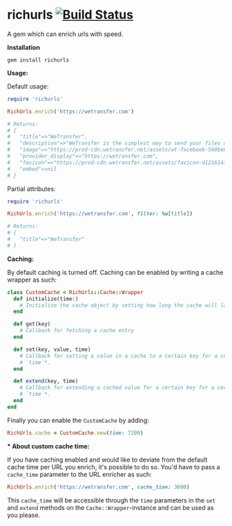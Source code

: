 # richurls [![Build Status](https://travis-ci.com/WeTransfer/richurls.svg?branch=master)](https://travis-ci.com/WeTransfer/richurls)
A gem which can enrich urls with speed.

**Installation**

```
gem install richurls
```

**Usage:**

Default usage:

```ruby
require 'richurls'

RichUrls.enrich('https://wetransfer.com')

# Returns:
# {
#   "title"=>"WeTransfer",
#   "description"=>"WeTransfer is the simplest way to send your files around the world",
#   "image"=>"https://prod-cdn.wetransfer.net/assets/wt-facebook-568be8def5a86a09cedeb21b8f24cb208e86515a552bd07d856c7d5dfc6a23df.png",
#   "provider_display"=>"https://wetransfer.com",
#   "favicon"=>"https://prod-cdn.wetransfer.net/assets/favicon-d12161435ace47c6883360e08466508593325f134c1852b1d0e6e75d5f76adda.ico",
#   "embed"=>nil
# }
```

Partial attributes:

```ruby
require 'richurls'

RichUrls.enrich('https://wetransfer.com', filter: %w[title])

# Returns:
# {
#   "title"=>"WeTransfer"
# }
```

**Caching:**

By default caching is turned off. Caching can be enabled by writing a cache wrapper as such:

```ruby
class CustomCache < RichUrls::Cache::Wrapper
  def initialize(time:)
    # Initialize the cache object by setting how long the cache will last
  end

  def get(key)
    # Callback for fetching a cache entry
  end

  def set(key, value, time)
    # Callback for setting a value in a cache to a certain key for a certain
    # `time`*.
  end

  def extend(key, time)
    # Callback for extending a cached value for a certain key for a certain
    # `time`*.
  end
end
```

Finally you can enable the `CustomCache` by adding:

```ruby
RichUrls.cache = CustomCache.new(time: 7200)
```

**\* About custom cache time:**

If you have caching enabled and would like to deviate from the default cache time
per URL you enrich, it's possible to do so. You'd have to pass a `cache_time`
parameter to the URL enricher as such:

```ruby
RichUrls.enrich('https://wetransfer.com', cache_time: 3600)
```

This `cache_time` will be accessible through the `time` parameters in the `set`
and `extend` methods on the `Cache::Wrapper`-instance and can be used as you
please.
